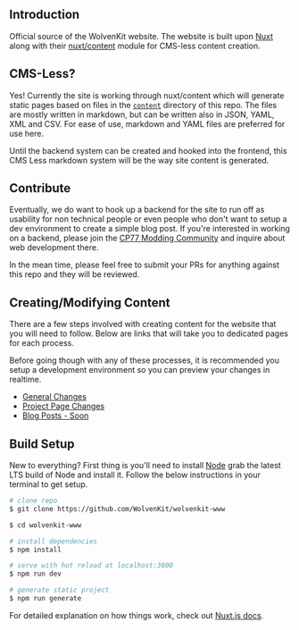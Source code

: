 ## Introduction
Official source of the WolvenKit website. The website is built upon [Nuxt](https://github.com/nuxt/nuxt.js) along with their [nuxt/content](https://github.com/nuxt/content) module for CMS-less content creation.

## CMS-Less?
Yes! Currently the site is working through nuxt/content which will generate static pages based on files in the [`content`](./content) directory of this repo. The files are mostly written in markdown, but can be written also in JSON, YAML, XML and CSV. For ease of use, markdown and YAML files are preferred for use here. 

Until the backend system can be created and hooked into the frontend, this CMS Less markdown system will be the way site content is generated.

## Contribute
Eventually, we do want to hook up a backend for the site to run off as usability for non technical people or even people who don't want to setup a dev environment to create a simple blog post. If you're interested in working on a backend, please join the [CP77 Modding Community](https://discord.gg/Epkq79kd96) and inquire about web development there.

In the mean time, please feel free to submit your PRs for anything against this repo and they will be reviewed. 

## Creating/Modifying Content
There are a few steps involved with creating content for the website that you will need to follow. Below are links that will take you to dedicated pages for each process.

Before going though with any of these processes, it is recommended you setup a development environment so you can preview your changes in realtime.

- [General Changes](./docs/general-changes.md)
- [Project Page Changes](./docs/project-changes.md)
- [Blog Posts - Soon](./docs/blog-posts.md)

## Build Setup
New to everything? First thing is you'll need to install [Node](https://nodejs.org/en/) grab the latest LTS build of Node and install it. Follow the below instructions in your terminal to get setup.

```bash
# clone repo
$ git clone https://github.com/WolvenKit/wolvenkit-www

$ cd wolvenkit-www

# install dependencies
$ npm install

# serve with hot reload at localhost:3000
$ npm run dev

# generate static project
$ npm run generate
```

For detailed explanation on how things work, check out [Nuxt.js docs](https://nuxtjs.org).
